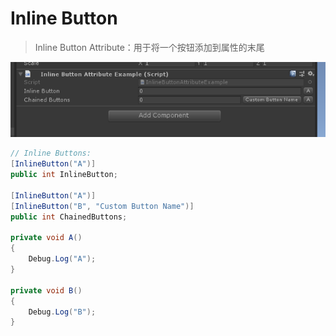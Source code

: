 # Inline Button

> Inline Button Attribute：用于将一个按钮添加到属性的末尾

![img](../image/InlineButton/post-622-5fb7daa2eb197.png)

```cs
// Inline Buttons:
[InlineButton("A")]
public int InlineButton;

[InlineButton("A")]
[InlineButton("B", "Custom Button Name")]
public int ChainedButtons;

private void A()
{
    Debug.Log("A");
}

private void B()
{
    Debug.Log("B");
}
```
